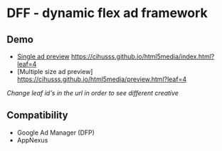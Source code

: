 # DFF - dynamic flex ad framework

## Demo

* [Single ad preview](https://cihusss.github.io/html5media/index.html?leaf=4)
https://cihusss.github.io/html5media/index.html?leaf=4
* [Multiple size ad preview] https://cihusss.github.io/html5media/preview.html?leaf=4

*Change leaf id's in the url in order to see different creative*

## Compatibility

* Google Ad Manager (DFP)
* AppNexus
